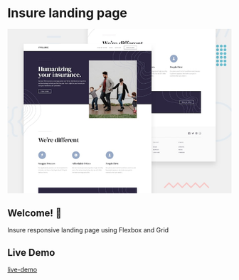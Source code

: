 # Insure landing page

![Design preview for the Insure landing page coding challenge](./design/desktop-preview.jpg)

## Welcome! 👋

Insure responsive landing page using Flexbox and Grid

## Live Demo

[live-demo](https://insure-landing-page-anarseferrov.netlify.app)
